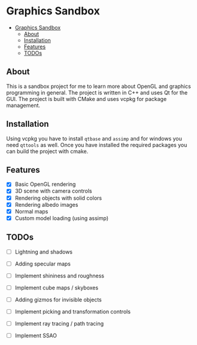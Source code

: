 # Graphics Sandbox

- [Graphics Sandbox](#graphics-sandbox)
    - [About](#about)
    - [Installation](#installation)
    - [Features](#features)
    - [TODOs](#todos)

## About

This is a sandbox project for me to learn more about
OpenGL and graphics programming in general. The project
is written in C++ and uses Qt for the GUI. The project
is built with CMake and uses vcpkg for package management.

## Installation

Using vcpkg you have to install `qtbase` and `assimp` and for windows
you need `qttools` as well. Once you have installed the
required packages you can build the project with cmake.

## Features

- [x] Basic OpenGL rendering
- [x] 3D scene with camera controls
- [x] Rendering objects with solid colors
- [x] Rendering albedo images
- [x] Normal maps
- [x] Custom model loading (using assimp)

## TODOs

- [ ] Lightning and shadows
- [ ] Adding specular maps
- [ ] Implement shininess and roughness
- [ ] Implement cube maps / skyboxes
- [ ] Adding gizmos for invisible objects
- [ ] Implement picking and transformation controls
- [ ] Implement ray tracing / path tracing
- [ ] Implement SSAO

